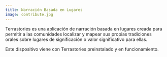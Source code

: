 ```yaml
---
title: Narración Basada en Lugares
image: contribute.jpg
---
```


Terrastories es una aplicación de narración basada en lugares creada para permitir a las comunidades localizar y mapear sus propias tradiciones orales sobre lugares de significación o valor significativo para ellas.

Este dispositivo viene con Terrastories preinstalado y en funcionamiento.

<app-button :color="true" localurl=":8083" text="Use Terrastories"></app-button>
<app-button target="_self" link="geo-storytelling#Documentation" text="Read documentation"></app-button>
